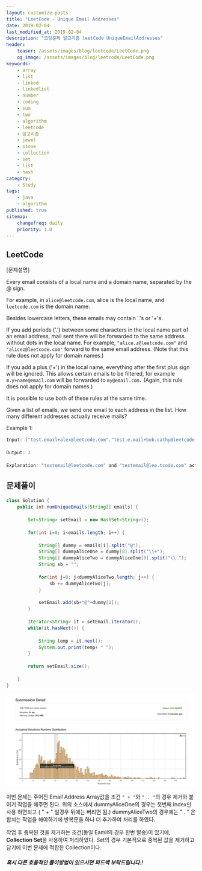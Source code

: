 ```yaml
---
layout: customize-posts
title: "LeetCode - Unique Email Addresses"
date: 2019-02-04
last_modified_at: 2019-02-04
description: "코딩문제 알고리즘 leetCode UniqueEmailAddresses"
header:
    teaser: /assets/images/blog/leetcode/LeetCode.png
    og_image: /assets/images/blog/leetcode/LeetCode.png
keywords:
    - array
    - list
    - linked
    - linkedlist
    - number
    - coding
    - sum
    - two
    - algorithm
    - leetcode
    - 알고리즘
    - jewel
    - stone
    - collection
    - set
    - list
    - hash
category:
    - Study
tags:
    - java
    - algorithm
published: true
sitemap:
    changefreq: daily
    priority: 1.0
---
```


## LeetCode

[문제설명]

Every email consists of a local name and a domain name, separated by the @ sign.  

For example, in ``alice@leetcode.com``, alice is the local name, and ``leetcode.com`` is the domain name.  

Besides lowercase letters, these emails may contain '.'s or '+'s.  

If you add periods ('.') between some characters in the local name part of an email address, mail sent there will be forwarded to the same address without dots in the local name.  For example, ``"alice.z@leetcode.com"`` and ``"alicez@leetcode.com"`` forward to the same email address.  (Note that this rule does not apply for domain names.)  

If you add a plus ('+') in the local name, everything after the first plus sign will be ignored. This allows certain emails to be filtered, for example ``m.y+name@email.com`` will   be forwarded to ``my@email.com.``  (Again, this rule does not apply for domain names.)  

It is possible to use both of these rules at the same time.  

Given a list of emails, we send one email to each address in the list.  How many different addresses actually receive mails?  

Example 1:
```java
Input: ["test.email+alex@leetcode.com","test.e.mail+bob.cathy@leetcode.com","testemail+david@lee.tcode.com"]

Output: 2

Explanation: "testemail@leetcode.com" and "testemail@lee.tcode.com" actually receive mails
```


## 문제풀이

```java
class Solution {
    public int numUniqueEmails(String[] emails) {
                
        Set<String> setEmail = new HashSet<String>();
        
        for(int i=0; i<emails.length; i++) {
            
            String[] dummy = emails[i].split("@");
            String[] dummyAliceOne = dummy[0].split("\\+");
            String[] dummyAliceTwo = dummyAliceOne[0].split("\\.");
            String sb = "";
            
            for(int j=0; j<dummyAliceTwo.length; j++) {
                sb += dummyAliceTwo[j];
            }
            
            setEmail.add(sb+"@"+dummy[1]);
        }
        
        Iterator<String> it = setEmail.iterator();
		while(it.hasNext()) {
			
			String temp = it.next();
			System.out.print(temp+ " ");
		}
		
		return setEmail.size();
        
    }
}
```

![submit](/assets/images/blog/leetcode/Unique_Emali_Address.png)

이번 문제는 주어진 Email Address Array값을 조건 ``" + "``와 ``" . "``의 경우 제거와 붙이기 작업을 해주면 된다. 위의 소스에서 dummyAliceOne의 경우는 첫번째 Index만 사용 하면되고 ( " + " 일경우 뒤에는 버리면 됨.) dummyAliceTwo의 경우에는 " . " 은 합치는 작업을 해야하기에 반복문을 하나 더 추가하여 처리를 하였다.  

작업 후 중복된 것을 제거하는 조건(동일 Eamil의 경우 한번 발송)이 있기에, **Collection Set**을 사용하여 처리하였다. Set의 경우 기본적으로 중복된 값을 제거하고 담기에 이번 문제에 적합한 Collection이다.

##### 혹시 다른 효율적인 풀이방법이 있으시면 피드백 부탁드립니다.!
